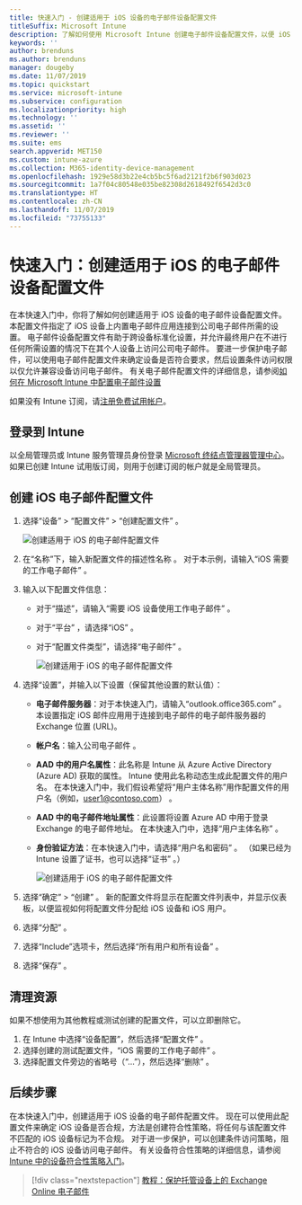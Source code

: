 ```yaml
---
title: 快速入门 - 创建适用于 iOS 设备的电子邮件设备配置文件
titleSuffix: Microsoft Intune
description: 了解如何使用 Microsoft Intune 创建电子邮件设备配置文件，以便 iOS 设备可以安全地连接到公司电子邮件。
keywords: ''
author: brenduns
ms.author: brenduns
manager: dougeby
ms.date: 11/07/2019
ms.topic: quickstart
ms.service: microsoft-intune
ms.subservice: configuration
ms.localizationpriority: high
ms.technology: ''
ms.assetid: ''
ms.reviewer: ''
ms.suite: ems
search.appverid: MET150
ms.custom: intune-azure
ms.collection: M365-identity-device-management
ms.openlocfilehash: 1929e58d3b22e4cb5bc5f6ad2121f2b6f903d023
ms.sourcegitcommit: 1a7f04c80548e035be82308d2618492f6542d3c0
ms.translationtype: HT
ms.contentlocale: zh-CN
ms.lasthandoff: 11/07/2019
ms.locfileid: "73755133"
---
```

# <a name="quickstart-create-an-email-device-profile-for-ios"></a>快速入门：创建适用于 iOS 的电子邮件设备配置文件

在本快速入门中，你将了解如何创建适用于 iOS 设备的电子邮件设备配置文件。 本配置文件指定了 iOS 设备上内置电子邮件应用连接到公司电子邮件所需的设置。 电子邮件设备配置文件有助于跨设备标准化设置，并允许最终用户在不进行任何所需设置的情况下在其个人设备上访问公司电子邮件。 要进一步保护电子邮件，可以使用电子邮件配置文件来确定设备是否符合要求，然后设置条件访问权限以仅允许兼容设备访问电子邮件。 有关电子邮件配置文件的详细信息，请参阅[如何在 Microsoft Intune 中配置电子邮件设置](email-settings-configure.md)

如果没有 Intune 订阅，请[注册免费试用帐户](../fundamentals/free-trial-sign-up.md)。

## <a name="sign-in-to-intune"></a>登录到 Intune

以全局管理员或 Intune 服务管理员身份登录 [Microsoft 终结点管理器管理中心](https://go.microsoft.com/fwlink/?linkid=2109431)。 如果已创建 Intune 试用版订阅，则用于创建订阅的帐户就是全局管理员。

## <a name="create-an-ios-email-profile"></a>创建 iOS 电子邮件配置文件

1. 选择“设备”   > “配置文件”   > “创建配置文件”  。

   ![创建适用于 iOS 的电子邮件配置文件](./media/quickstart-email-profile/ios-create-profile.png)

2. 在“名称”下，输入新配置文件的描述性名称  。 对于本示例，请输入“iOS 需要的工作电子邮件”  。
3. 输入以下配置文件信息：
    - 对于“描述”，请输入“需要 iOS 设备使用工作电子邮件”   。
    - 对于“平台”  ，请选择“iOS”  。
    - 对于“配置文件类型”，请选择“电子邮件”   。

        ![创建适用于 iOS 的电子邮件配置文件](./media/quickstart-email-profile/ios-email-profile-name.png)

4. 选择“设置”，并输入以下设置（保留其他设置的默认值）： 
   - **电子邮件服务器**：对于本快速入门，请输入“outlook.office365.com”  。 本设置指定 iOS 邮件应用用于连接到电子邮件的电子邮件服务器的 Exchange 位置 (URL)。
   - **帐户名**：输入公司电子邮件  。
   - **AAD 中的用户名属性**：此名称是 Intune 从 Azure Active Directory (Azure AD) 获取的属性。 Intune 使用此名称动态生成此配置文件的用户名。 在本快速入门中，我们假设希望将“用户主体名称”用作配置文件的用户名（例如，user1@contoso.com）  。
   - **AAD 中的电子邮件地址属性**：此设置将设置 Azure AD 中用于登录 Exchange 的电子邮件地址。 在本快速入门中，选择“用户主体名称”  。
   - **身份验证方法**：在本快速入门中，请选择“用户名和密码”  。 （如果已经为 Intune 设置了证书，也可以选择“证书”  。）

        ![创建适用于 iOS 的电子邮件配置文件](./media/quickstart-email-profile/ios-email-profile.png)

5. 选择“确定” > “创建”   。 新的配置文件将显示在配置文件列表中，并显示仪表板，以便监视如何将配置文件分配给 iOS 设备和 iOS 用户。
6. 选择“分配”  。
7. 选择“Include”选项卡，然后选择“所有用户和所有设备”   。 
8. 选择“保存”  。

## <a name="clean-up-resources"></a>清理资源

如果不想使用为其他教程或测试创建的配置文件，可以立即删除它。

1. 在 Intune 中选择“设备配置”，然后选择“配置文件”   。
2. 选择创建的测试配置文件，“iOS 需要的工作电子邮件”  。
3. 选择配置文件旁边的省略号（“...”），然后选择“删除”   。

## <a name="next-steps"></a>后续步骤

在本快速入门中，创建适用于 iOS 设备的电子邮件配置文件。 现在可以使用此配置文件来确定 iOS 设备是否合规，方法是创建符合性策略，将任何与该配置文件不匹配的 iOS 设备标记为不合规。 对于进一步保护，可以创建条件访问策略，阻止不符合的 iOS 设备访问电子邮件。 有关设备符合性策略的详细信息，请参阅 [Intune 中的设备符合性策略入门](../protect/device-compliance-get-started.md)。

> [!div class="nextstepaction"]
> [教程：保护托管设备上的 Exchange Online 电子邮件](../tutorial-protect-email-on-enrolled-devices.md)
